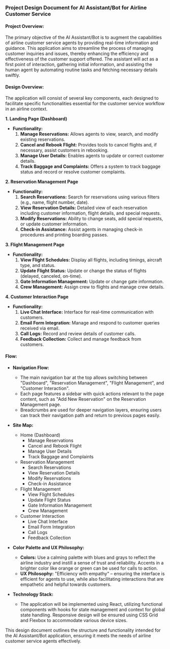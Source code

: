 ### Project Design Document for AI Assistant/Bot for Airline Customer Service

#### Project Overview:
The primary objective of the AI Assistant/Bot is to augment the capabilities of airline customer service agents by providing real-time information and guidance. This application aims to streamline the process of managing customer inquiries and issues, thereby enhancing the efficiency and effectiveness of the customer support offered. The assistant will act as a first point of interaction, gathering initial information, and assisting the human agent by automating routine tasks and fetching necessary details swiftly.

#### Design Overview:
The application will consist of several key components, each designed to facilitate specific functionalities essential for the customer service workflow in an airline context.

**1. Landing Page (Dashboard)**
   - **Functionality:**
     1. **Manage Reservations:** Allows agents to view, search, and modify existing reservations.
     2. **Cancel and Rebook Flight:** Provides tools to cancel flights and, if necessary, assist customers in rebooking.
     3. **Manage User Details:** Enables agents to update or correct customer details.
     4. **Track Baggage and Complaints:** Offers a system to track baggage status and record or resolve customer complaints.

**2. Reservation Management Page**
   - **Functionality:**
     1. **Search Reservations:** Search for reservations using various filters (e.g., name, flight number, date).
     2. **View Reservation Details:** Detailed view of each reservation including customer information, flight details, and special requests.
     3. **Modify Reservations:** Ability to change seats, add special requests, or update customer information.
     4. **Check-in Assistance:** Assist agents in managing check-in procedures and printing boarding passes.

**3. Flight Management Page**
   - **Functionality:**
     1. **View Flight Schedules:** Display all flights, including timings, aircraft type, and status.
     2. **Update Flight Status:** Update or change the status of flights (delayed, canceled, on-time).
     3. **Gate Information Management:** Update or change gate information.
     4. **Crew Management:** Assign crew to flights and manage crew details.

**4. Customer Interaction Page**
   - **Functionality:**
     1. **Live Chat Interface:** Interface for real-time communication with customers.
     2. **Email Form Integration:** Manage and respond to customer queries received via email.
     3. **Call Logs:** Record and review details of customer calls.
     4. **Feedback Collection:** Collect and manage feedback from customers.

#### Flow:
- **Navigation Flow:**
  - The main navigation bar at the top allows switching between "Dashboard", "Reservation Management", "Flight Management", and "Customer Interaction".
  - Each page features a sidebar with quick actions relevant to the page content, such as "Add New Reservation" on the Reservation Management page.
  - Breadcrumbs are used for deeper navigation layers, ensuring users can track their navigation path and return to previous pages easily.

- **Site Map:**
  - Home (Dashboard)
    - Manage Reservations
    - Cancel and Rebook Flight
    - Manage User Details
    - Track Baggage and Complaints
  - Reservation Management
    - Search Reservations
    - View Reservation Details
    - Modify Reservations
    - Check-in Assistance
  - Flight Management
    - View Flight Schedules
    - Update Flight Status
    - Gate Information Management
    - Crew Management
  - Customer Interaction
    - Live Chat Interface
    - Email Form Integration
    - Call Logs
    - Feedback Collection

- **Color Palette and UX Philosophy:**
  - **Colors:** Use a calming palette with blues and grays to reflect the airline industry and instill a sense of trust and reliability. Accents in a brighter color like orange or green can be used for calls to action.
  - **UX Philosophy:** "Efficiency with empathy" – ensuring the interface is efficient for agents to use, while also facilitating interactions that are empathetic and helpful towards customers.

- **Technology Stack:**
  - The application will be implemented using React, utilizing functional components with hooks for state management and context for global state handling. Responsive design will be ensured using CSS Grid and Flexbox to accommodate various device sizes.

This design document outlines the structure and functionality intended for the AI Assistant/Bot application, ensuring it meets the needs of airline customer service agents effectively.